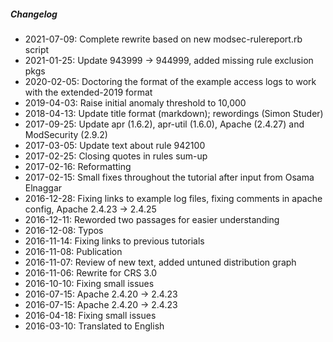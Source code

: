 ##### Changelog

* 2021-07-09: Complete rewrite based on new modsec-rulereport.rb script
* 2021-01-25: Update 943999 -> 944999, added missing rule exclusion pkgs
* 2020-02-05: Doctoring the format of the example access logs to work with the extended-2019 format
* 2019-04-03: Raise initial anomaly threshold to 10,000
* 2018-04-13: Update title format (markdown); rewordings (Simon Studer)
* 2017-09-25: Update apr (1.6.2), apr-util (1.6.0), Apache (2.4.27) and ModSecurity (2.9.2)
* 2017-03-05: Update text about rule 942100
* 2017-02-25: Closing quotes in rules sum-up
* 2017-02-16: Reformatting
* 2017-02-15: Small fixes throughout the tutorial after input from Osama Elnaggar
* 2016-12-28: Fixing links to example log files, fixing comments in apache config, Apache 2.4.23 -> 2.4.25
* 2016-12-11: Reworded two passages for easier understanding
* 2016-12-08: Typos
* 2016-11-14: Fixing links to previous tutorials
* 2016-11-08: Publication
* 2016-11-07: Review of new text, added untuned distribution graph
* 2016-11-06: Rewrite for CRS 3.0
* 2016-10-10: Fixing small issues
* 2016-07-15: Apache 2.4.20 -> 2.4.23
* 2016-07-15: Apache 2.4.20 -> 2.4.23
* 2016-04-18: Fixing small issues
* 2016-03-10: Translated to English

